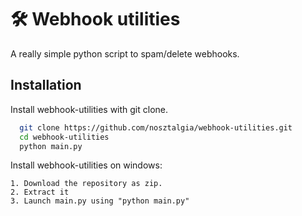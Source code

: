 
# 🛠 Webhook utilities

A really simple python script to spam/delete webhooks.
## Installation

Install webhook-utilities with git clone.

```bash
  git clone https://github.com/nosztalgia/webhook-utilities.git
  cd webhook-utilities
  python main.py
```
    
Install webhook-utilities on windows:

    1. Download the repository as zip.
    2. Extract it
    3. Launch main.py using "python main.py"
